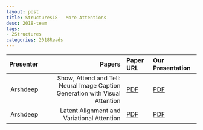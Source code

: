 ```yaml
---
layout: post
title: Structures18-  More Attentions 
desc: 2018-team
tags:
- 2Structures
categories: 2018Reads
---
```



| Presenter | Papers | Paper URL| Our Presentation |
| -----: | ---------------------------: | :----- | :----- |
| Arshdeep |  Show, Attend and Tell: Neural Image Caption Generation with Visual Attention | [PDF](https://arxiv.org/abs/1502.03044) |  [PDF]({{site.baseurl}}/MoreTalksTeam/Arsh/ATTENTION-06222018-hardattention.pdf) | 
| Arshdeep |  Latent Alignment and Variational Attention | [PDF](https://arxiv.org/abs/1807.03756) |  [PDF]({{site.baseurl}}/MoreTalksTeam/Arsh/ATTENTION-08172018-VariationalAttention.pdf) | 


[^1]: <sub><sup>  Show, Attend and Tell: Neural Image Caption Generation with Visual Attention / Kelvin Xu, Jimmy Ba, Ryan Kiros, Kyunghyun Cho, Aaron Courville, Ruslan Salakhutdinov, Richard Zemel, Yoshua Bengio/ Inspired by recent work in machine translation and object detection, we introduce an attention based model that automatically learns to describe the content of images. We describe how we can train this model in a deterministic manner using standard backpropagation techniques and stochastically by maximizing a variational lower bound. We also show through visualization how the model is able to automatically learn to fix its gaze on salient objects while generating the corresponding words in the output sequence. We validate the use of attention with state-of-the-art performance on three benchmark datasets: Flickr8k, Flickr30k and MS COCO. </sup></sub>


[^2]: <sub><sup>  Latent Alignment and Variational Attention / NIPS2018 / Yuntian Deng, Yoon Kim, Justin Chiu, Demi Guo, Alexander M. Rush/ Neural attention has become central to many state-of-the-art models in natural language processing and related domains. Attention networks are an easy-to-train and effective method for softly simulating alignment; however, the approach does not marginalize over latent alignments in a probabilistic sense. This property makes it difficult to compare attention to other alignment approaches, to compose it with probabilistic models, and to perform posterior inference conditioned on observed data. A related latent approach, hard attention, fixes these issues, but is generally harder to train and less accurate. This work considers variational attention networks, alternatives to soft and hard attention for learning latent variable alignment models, with tighter approximation bounds based on amortized variational inference. We further propose methods for reducing the variance of gradients to make these approaches computationally feasible. Experiments show that for machine translation and visual question answering, inefficient exact latent variable models outperform standard neural attention, but these gains go away when using hard attention based training. On the other hand, variational attention retains most of the performance gain but with training speed comparable to neural attention. </sup></sub>

